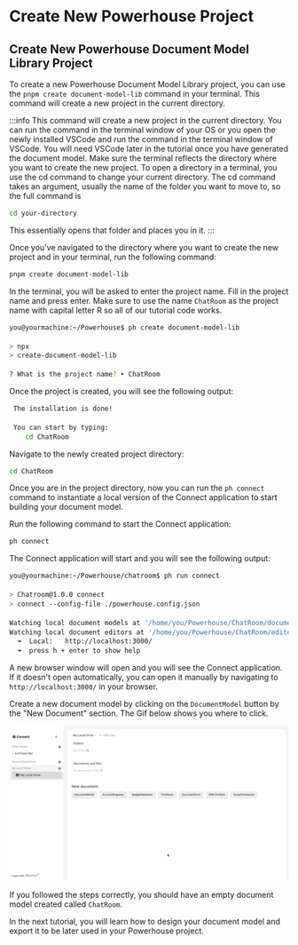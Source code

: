# Create New Powerhouse Project

## Create New Powerhouse Document Model Library Project

To create a new Powerhouse Document Model Library project, you can use the `pnpm create document-model-lib` command in your terminal. This command will create a new project in the current directory.

:::info
This command will create a new project in the current directory.
You can run the command in the terminal window of your OS or you open the newly installed VSCode and run the command in the terminal window of VSCode.
You will need VSCode later in the tutorial once you have generated the document model.
Make sure the terminal reflects the directory where you want to create the new project.
To open a directory in a terminal, you use the cd command to change your current directory. The cd command takes an argument, usually the name of the folder you want to move to, so the full command is 
```bash
cd your-directory
```
This essentially opens that folder and places you in it.
:::

Once you've navigated to the directory where you want to create the new project and in your terminal, run the following command:

```bash
pnpm create document-model-lib
```

In the terminal, you will be asked to enter the project name. Fill in the project name and press enter. Make sure to use the name `ChatRoom` as the project name with capital letter R so all of our tutorial code works.

```bash
you@yourmachine:~/Powerhouse$ ph create document-model-lib

> npx
> create-document-model-lib

? What is the project name? ‣ ChatRoom
```	

Once the project is created, you will see the following output:

```bash
 The installation is done!

 You can start by typing:
    cd ChatRoom
```

Navigate to the newly created project directory:

```bash
cd ChatRoom
```

Once you are in the project directory, now you can run the `ph connect` command to instantiate a local version of the Connect application to start building your document model.

Run the following command to start the Connect application:

```bash
ph connect
```

The Connect application will start and you will see the following output:

```bash
you@yourmachine:~/Powerhouse/chatroom$ ph run connect

> Chatroom@1.0.0 connect
> connect --config-file ./powerhouse.config.json

Watching local document models at '/home/you/Powerhouse/ChatRoom/document-models'...
Watching local document editors at '/home/you/Powerhouse/ChatRoom/editors'...
  ➜  Local:   http://localhost:3000/
  ➜  press h + enter to show help
```

A new browser window will open and you will see the Connect application. If it doesn't open automatically, you can open it manually by navigating to `http://localhost:3000/` in your browser.

Create a new document model by clicking on the `DocumentModel` button by the "New Document" section. The Gif below shows you where to click.

![Create New Document Model](./images/ChatRoomConnectApp.gif)

If you followed the steps correctly, you should have an empty document model created called `ChatRoom`.

In the next tutorial, you will learn how to design your document model and export it to be later used in your Powerhouse project.
